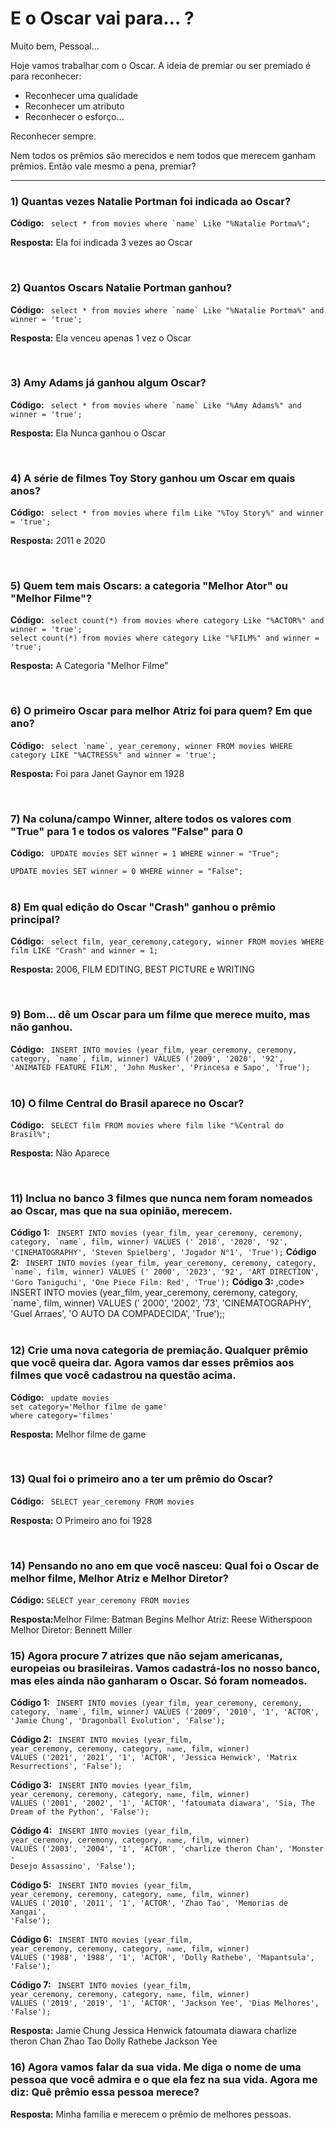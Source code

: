 # E o Oscar vai para... ?
Muito bem, Pessoal... 

Hoje vamos trabalhar com o Oscar.
A ideia de premiar ou ser premiado é para reconhecer:
- Reconhecer uma qualidade
- Reconhecer um atributo
- Reconhecer o esforço... 

Reconhecer sempre.

Nem todos os prêmios são merecidos e nem todos que merecem ganham prêmios. 
Então vale mesmo a pena, premiar? 

<hr>

<div>
  <h3>1) Quantas vezes Natalie Portman foi indicada ao Oscar?</h3>
  <b>Código:</b> <code> select * from movies where `name` Like "%Natalie Portma%";</code>
  <p><b>Resposta:</b> Ela foi indicada 3 vezes ao Oscar</p>
</div>
        <br>
<div>
  <h3>2) Quantos Oscars Natalie Portman ganhou?</h3>
  <b>Código:</b> <code> select * from movies where `name` Like "%Natalie Portma%" and winner = 'true';</code>
  <p><b>Resposta:</b> Ela venceu apenas 1 vez o Oscar</p>
</div>
        <br>
<div>
  <h3>3) Amy Adams já ganhou algum Oscar?</h3>
  <b>Código:</b> <code> select * from movies where `name` Like "%Amy Adams%" and winner = 'true';</code>
  <p><b>Resposta:</b> Ela Nunca ganhou o Oscar</p>
</div>
        <br>
<div>
  <h3>4) A série de filmes Toy Story ganhou um Oscar em quais anos?</h3>
  <b>Código:</b> <code> select * from movies where film Like "%Toy Story%" and winner = 'true';</code>
  <p><b>Resposta:</b> 2011 e 2020</p>
</div>
        <br>
<div>
  <h3>5) Quem tem mais Oscars: a categoria "Melhor Ator" ou "Melhor Filme"?</h3>
  <b>Código:</b> <code> select count(*) from movies where category Like "%ACTOR%" and winner = 'true';
select count(*) from movies where category Like "%FILM%" and winner = 'true';</code>
  <p><b>Resposta:</b> A Categoria "Melhor Filme"</p>
</div>
        <br>
<div>
  <h3>6) O primeiro Oscar para melhor Atriz foi para quem? Em que ano?</h3>
  <b>Código:</b> <code> select `name`, year_ceremony, winner FROM movies WHERE category LIKE "%ACTRESS%" and winner = 'true';</code>
  <p><b>Resposta:</b> Foi para Janet Gaynor em 1928</p>
</div>
        <br>
<div>
  <h3>7) Na coluna/campo Winner, altere todos os valores com "True" para 1 e todos os valores "False" para 0</h3>
  <b>Código:</b> <code> UPDATE movies SET winner = 1 WHERE winner = "True"; <br>
UPDATE movies SET winner = 0 WHERE winner = "False";</code>
</div>
        <br>
<div>
  <h3>8) Em qual edição do Oscar "Crash" ganhou o prêmio principal?</h3>
  <b>Código:</b> <code> select film, year_ceremony,category, winner FROM movies WHERE film LIKE "Crash" and winner = 1;</code>
  <p><b>Resposta:</b> 2006, FILM EDITING, BEST PICTURE e WRITING</p>
</div>
        <br>
<div>
  <h3>9) Bom... dê um Oscar para um filme que merece muito, mas não ganhou.</h3>
  <b>Código:</b> <code> INSERT INTO movies (year_film, year_ceremony, ceremony, category, `name`, film, winner) VALUES ('2009', '2020', '92', 'ANIMATED FEATURE FILM', 'John Musker', 'Princesa e Sapo', 'True');
</code>
</div>
        <br>
  <h3>10) O filme Central do Brasil aparece no Oscar?</h3>
  <b>Código:</b> <code> SELECT film FROM movies where film like "%Central do Brasil%";</code>
  <p><b>Resposta:</b> Não Aparece</p>
</div>
        <br>
<div>
  <h3>11) Inclua no banco 3 filmes que nunca nem foram nomeados ao Oscar, mas que na sua opinião, merecem. </h3>
  <b>Código 1:</b> <code> INSERT INTO movies (year_film, year_ceremony, ceremony, category, `name`, film, winner) VALUES (' 2018', '2020', '92', 'CINEMATOGRAPHY', 'Steven Spielberg', 'Jogador N°1', 'True');</code>
  <b>Código 2:</b> <code> INSERT INTO movies (year_film, year_ceremony, ceremony, category, `name`, film, winner) VALUES (' 2000', '2023', '92', 'ART DIRECTION', 'Goro Taniguchi', 'One Piece Film: Red', 'True');</code>
  <b>Código 3:</b> ,code> INSERT INTO movies (year_film, year_ceremony, ceremony, category, `name`, film, winner) VALUES (' 2000', '2002', '73', 'CINEMATOGRAPHY', 'Guel Arraes', 'O AUTO DA COMPADECIDA', 'True');;</code>
</div>
        <br>
  <h3>12) Crie uma nova categoria de premiação. Qualquer prêmio que você queira dar. Agora vamos dar esses prêmios aos filmes que você cadastrou na questão acima.</h3>
  <b>Código:</b> <code> update movies
set category='Melhor filme de game'
where category='filmes' </code>
  <p><b>Resposta:</b> Melhor filme de game </p>
</div>
        <br>
<div>
  <h3>13) Qual foi o primeiro ano a ter um prêmio do Oscar?</h3>
  <b>Código:</b> <code> SELECT year_ceremony FROM movies</code>
  <p><b>Resposta:</b> O Primeiro ano foi 1928</p>
</div>
      <br>
<div>
  <h3>14) Pensando no ano em que você nasceu: Qual foi o Oscar de melhor filme, Melhor Atriz e Melhor Diretor?</h3>
  <b>Código:</b> <code>SELECT year_ceremony FROM movies</code>
  <p><b>Resposta:</b>Melhor Filme: Batman Begins
    Melhor Atriz: Reese Witherspoon
    Melhor Diretor: Bennett Miller
  </p>
</div>

<h3> 15) Agora procure 7 atrizes que não sejam americanas, europeias ou brasileiras.  Vamos cadastrá-los no nosso banco, mas eles ainda não ganharam o Oscar. Só foram nomeados.</h3>
  <b> Código 1: </b> <code> INSERT INTO movies (year_film, year_ceremony, ceremony, category, `name`, film, winner) VALUES ('2009', '2010', '1', 'ACTOR', 'Jamie Chung', 'Dragonball Evolution', 'False'); </code>

  <b> Código 2: </b> <code> INSERT INTO movies (year_film, year_ceremony, ceremony, category, `name`, film, winner) VALUES ('2021', '2021', '1', 'ACTOR', 'Jessica Henwick', 'Matrix Resurrections', 'False'); </code>

  <b> Código 3: </b>  <code> INSERT INTO movies (year_film, year_ceremony, ceremony, category, `name`, film, winner) VALUES ('2001', '2002', '1', 'ACTOR', 'fatoumata diawara', 'Sia, The Dream of the Python', 'False'); </code>

  <b> Código 4: </b>  <code> INSERT INTO movies (year_film, year_ceremony, ceremony, category, `name`, film, winner) VALUES ('2003', '2004', '1', 'ACTOR', 'charlize theron Chan', 'Monster - Desejo Assassino', 'False'); </code>

  <b> Código 5: </b>  <code> INSERT INTO movies (year_film, year_ceremony, ceremony, category, `name`, film, winner) VALUES ('2010', '2011', '1', 'ACTOR', 'Zhao Tao', 'Memorias de Xangai', 'False'); </code>

  <b> Código 6: </b>  <code> INSERT INTO movies (year_film, year_ceremony, ceremony, category, `name`, film, winner) VALUES ('1988', '1988', '1', 'ACTOR', 'Dolly Rathebe', 'Mapantsula', 'False'); </code>

  <b> Código 7: </b>  <code> INSERT INTO movies (year_film, year_ceremony, ceremony, category, `name`, film, winner) VALUES ('2019', '2019', '1', 'ACTOR', 'Jackson Yee', 'Dias Melhores', 'False'); </code>




  <p><b>Resposta:</b>
      Jamie Chung
      Jessica Henwick
      fatoumata diawara
      charlize theron Chan
      Zhao Tao
      Dolly Rathebe
      Jackson Yee
  </p>
</div>

 <h3>16)  Agora vamos falar da sua vida. Me diga o nome de uma pessoa que você admira e o que ela fez na sua vida. Agora me diz: Quê prêmio essa pessoa merece? </h3>
  
  <p><b>Resposta:</b>
      Minha família e merecem o prêmio de melhores pessoas.
  </p>
</div>

